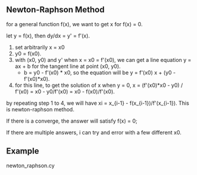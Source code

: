 Newton-Raphson Method
------------------

for a general function f(x), we want to get x for f(x) = 0.

let y = f(x), then dy/dx = y' = f'(x).

1. set arbitrarily x = x0
2. y0 = f(x0). 
3. with (x0, y0) and y' when x = x0 = f'(x0), we can get a line equation y = ax + b for the tangent line at point (x0, y0).  
	- b = y0 - f'(x0) * x0, so the equation will be y = f'(x0) x + (y0 - f'(x0)*x0).  
4. for this line, to get the solution of x when y = 0, x = (f'(x0)*x0 - y0) / f'(x0) = x0 - y0/f'(x0) = x0 - f(x0)/f'(x0).

by repeating step 1 to 4, we will have xi = x_{i-1} - f(x_{i-1})/f'(x_{i-1}). This is newton-raphson method.

If there is a converge, the answer will satisfy f(x) = 0;

If there are multiple answers, i can try and error with a few different x0.

Example
------------------

newton_raphson.cy
